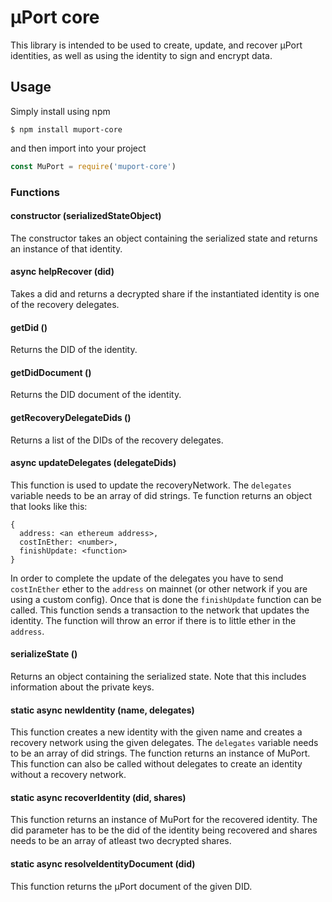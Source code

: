 # µPort core

This library is intended to be used to create, update, and recover µPort identities, as well as using the identity to sign and encrypt data.

## Usage
Simply install using npm
```
$ npm install muport-core
```
and then import into your project
```js
const MuPort = require('muport-core')
```

### Functions

#### constructor (serializedStateObject)
The constructor takes an object containing the serialized state and returns an instance of that identity.

#### async helpRecover (did)
Takes a did and returns a decrypted share if the instantiated identity is one of the recovery delegates.

#### getDid ()
Returns the DID of the identity.

#### getDidDocument ()
Returns the DID document of the identity.

#### getRecoveryDelegateDids ()
Returns a list of the DIDs of the recovery delegates.

#### async updateDelegates (delegateDids)
This function is used to update the recoveryNetwork. The `delegates` variable needs to be an array of did strings. Te function returns an object that looks like this:
```
{
  address: <an ethereum address>,
  costInEther: <number>,
  finishUpdate: <function>
}
```

In order to complete the update of the delegates you have to send `costInEther` ether to the `address` on mainnet (or other network if you are using a custom config). Once that is done the `finishUpdate` function can be called. This function sends a transaction to the network that updates the identity. The function will throw an error if there is to little ether in the `address`.

#### serializeState ()
Returns an object containing the serialized state. Note that this includes information about the private keys.

#### static async newIdentity (name, delegates)
This function creates a new identity with the given name and creates a recovery network using the given delegates. The `delegates` variable needs to be an array of did strings. The function returns an instance of MuPort. This function can also be called without delegates to create an identity without a recovery network.

#### static async recoverIdentity (did, shares)
This function returns an instance of MuPort for the recovered identity. The did parameter has to be the did of the identity being recovered and shares needs to be an array of atleast two decrypted shares.

#### static async resolveIdentityDocument (did)
This function returns the µPort document of the given DID.
